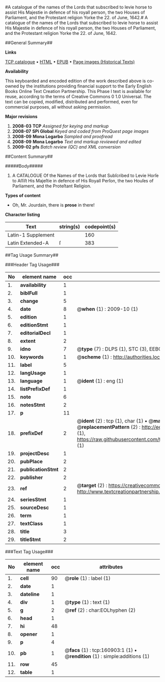 #A catalogue of the names of the Lords that subscribed to levie horse to assist His Majestie in defence of his royall person, the two Houses of Parliament, and the Protestant religion Yorke the 22. of June, 1642.#
A catalogue of the names of the Lords that subscribed to levie horse to assist His Majestie in defence of his royall person, the two Houses of Parliament, and the Protestant religion Yorke the 22. of June, 1642.

##General Summary##

**Links**

[TCP catalogue](http://www.ota.ox.ac.uk/tcp/)  • 
[HTML](http://tei.it.ox.ac.uk/tcp/Texts-HTML/free/A78/A78327.html)  • 
[EPUB](http://tei.it.ox.ac.uk/tcp/Texts-EPUB/free/A78/A78327.epub) • 
[Page images (Historical Texts)](https://data.historicaltexts.jisc.ac.uk/view?pubId=eebo-99871020e&pageId=eebo-99871020e-160903-1)

**Availability**

This keyboarded and encoded edition of the
	       work described above is co-owned by the institutions
	       providing financial support to the Early English Books
	       Online Text Creation Partnership. This Phase I text is
	       available for reuse, according to the terms of Creative
	       Commons 0 1.0 Universal. The text can be copied,
	       modified, distributed and performed, even for
	       commercial purposes, all without asking permission.

**Major revisions**

1. __2008-03__ __TCP__ *Assigned for keying and markup*
1. __2008-07__ __SPi Global__ *Keyed and coded from ProQuest page images*
1. __2008-09__ __Mona Logarbo__ *Sampled and proofread*
1. __2008-09__ __Mona Logarbo__ *Text and markup reviewed and edited*
1. __2009-02__ __pfs__ *Batch review (QC) and XML conversion*

##Content Summary##

#####Body#####

1. A CATALOGUE Of the Names of the Lords that Subſcribed to Levie Horſe to Aſſiſt His Majeſtie in defence of His Royall Perſon, the two Houſes of Parliament, and the Proteſtant Religion.

**Types of content**

  * Oh, Mr. Jourdain, there is **prose** in there!

**Character listing**


|Text|string(s)|codepoint(s)|
|---|---|---|
|Latin-1 Supplement| |160|
|Latin Extended-A|ſ|383|

##Tag Usage Summary##

###Header Tag Usage###

|No|element name|occ|attributes|
|---|---|---|---|
|1.|__availability__|1||
|2.|__biblFull__|1||
|3.|__change__|5||
|4.|__date__|8| @__when__ (1) : 2009-10 (1)|
|5.|__edition__|1||
|6.|__editionStmt__|1||
|7.|__editorialDecl__|1||
|8.|__extent__|2||
|9.|__idno__|7| @__type__ (7) : DLPS (1), STC (3), EEBO-CITATION (1), PROQUEST (1), VID (1)|
|10.|__keywords__|1| @__scheme__ (1) : http://authorities.loc.gov/ (1)|
|11.|__label__|5||
|12.|__langUsage__|1||
|13.|__language__|1| @__ident__ (1) : eng (1)|
|14.|__listPrefixDef__|1||
|15.|__note__|6||
|16.|__notesStmt__|2||
|17.|__p__|11||
|18.|__prefixDef__|2| @__ident__ (2) : tcp (1), char (1)  •  @__matchPattern__ (2) : ([0-9\-]+):([0-9IVX]+) (1), (.+) (1)  •  @__replacementPattern__ (2) : http://eebo.chadwyck.com/downloadtiff?vid=$1&page=$2 (1), https://raw.githubusercontent.com/textcreationpartnership/Texts/master/tcpchars.xml#$1 (1)|
|19.|__projectDesc__|1||
|20.|__pubPlace__|2||
|21.|__publicationStmt__|2||
|22.|__publisher__|2||
|23.|__ref__|2| @__target__ (2) : https://creativecommons.org/publicdomain/zero/1.0/ (1), http://www.textcreationpartnership.org/docs/. (1)|
|24.|__seriesStmt__|1||
|25.|__sourceDesc__|1||
|26.|__term__|1||
|27.|__textClass__|1||
|28.|__title__|3||
|29.|__titleStmt__|2||


###Text Tag Usage###

|No|element name|occ|attributes|
|---|---|---|---|
|1.|__cell__|90| @__role__ (1) : label (1)|
|2.|__date__|1||
|3.|__dateline__|1||
|4.|__div__|1| @__type__ (1) : text (1)|
|5.|__g__|2| @__ref__ (2) : char:EOLhyphen (2)|
|6.|__head__|1||
|7.|__hi__|48||
|8.|__opener__|1||
|9.|__p__|4||
|10.|__pb__|1| @__facs__ (1) : tcp:160903:1 (1)  •  @__rendition__ (1) : simple:additions (1)|
|11.|__row__|45||
|12.|__table__|1||
